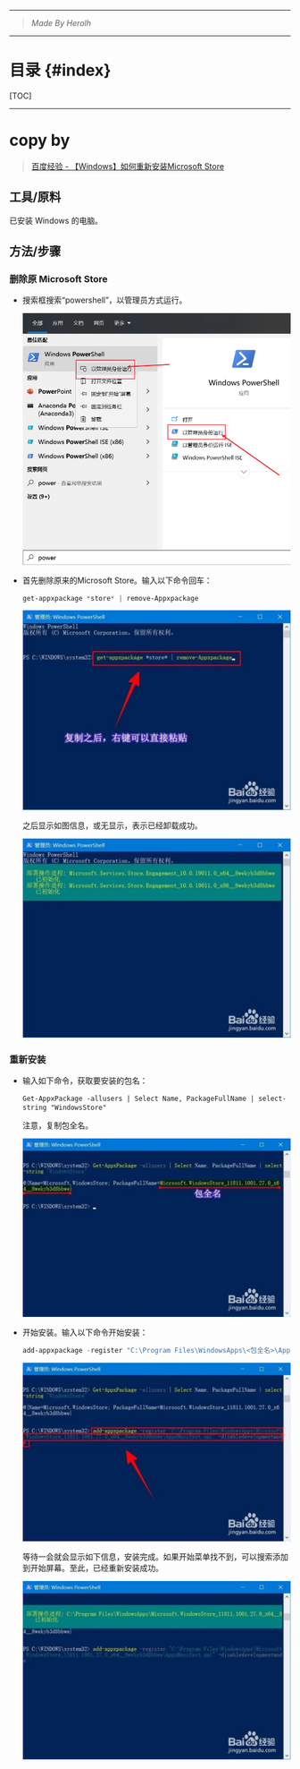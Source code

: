 ----------------------------------------------
> *Made By Herolh*
----------------------------------------------

# 目录 {#index}

[TOC]











--------------------------------------------

# copy by

> [百度经验 - 【Windows】如何重新安装Microsoft Store](https://jingyan.baidu.com/article/11c17a2cfe97ebf446e39d81.html)



## 工具/原料

已安装 Windows 的电脑。



## 方法/步骤

### 删除原 Microsoft Store

- 搜索框搜索“powershell”，以管理员方式运行。

    ![image-20210125092748087](.assets/image-20210125092748087.png)



- 首先删除原来的Microsoft Store。输入以下命令回车：

    ```powershell
    get-appxpackage *store* | remove-Appxpackage
    ```

    ![【Windows】如何重新安装Microsoft Store](.assets/3c42a5ea3e863048e201e861c33104ebf7a7529b.jpg)

    之后显示如图信息，或无显示，表示已经卸载成功。

    ![【Windows】如何重新安装Microsoft Store](.assets/4a594f2c8cf1d8a7b671773146e34b2c57ee479b.jpg)



### 重新安装

- 输入如下命令，获取要安装的包名：

    ```shell
    Get-AppxPackage -allusers | Select Name, PackageFullName | select-string "WindowsStore"
    ```

    注意，复制包全名。

    ![【Windows】如何重新安装Microsoft Store](.assets/ab966c6b0ce265e7944d5bcd9f23beb9773eb79b.jpg)



- 开始安装。输入以下命令开始安装：

    ```powershell
    add-appxpackage -register "C:\Program Files\WindowsApps\<包全名>\AppxManifest.xml" -disabledevelopmentmode
    ```

    ![【Windows】如何重新安装Microsoft Store](.assets/9b2098254193cee81d466bae5a0ff2260c9aa89b.jpg)

    等待一会就会显示如下信息，安装完成。如果开始菜单找不到，可以搜索添加到开始屏幕。至此，已经重新安装成功。

    ![【Windows】如何重新安装Microsoft Store](.assets/e86ba4b842406afe7b56ce701eee41c1b6279f9b.jpg)





